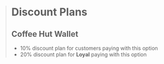 > # Discount Plans
>
> ## Coffee Hut Wallet
>  - 10% discount plan for customers paying with this option
>  - 20% discount plan for **Loyal** paying with this option
